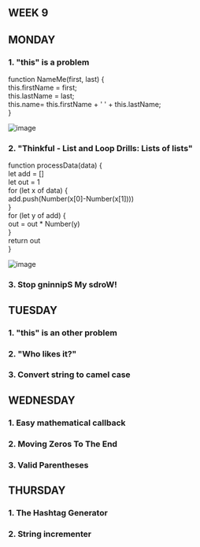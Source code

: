 ## WEEK 9

## MONDAY
### 1. "this" is a problem

function NameMe(first, last) { <br>
    this.firstName = first; <br>
    this.lastName = last; <br>
    this.name= this.firstName + ' ' + this.lastName; <br>
} <br>

![image](https://github.com/faviola14/core-code-readme/assets/98840536/4649e37c-9458-4089-8076-cd0979b1db66)


### 2. "Thinkful - List and Loop Drills: Lists of lists"

function processData(data) { <br>
    let add = [] <br>
    let out = 1 <br>
    for (let x of data) { <br>
        add.push(Number(x[0]-Number(x[1])))  <br>
    } <br>
    for (let y of add) { <br>
        out = out * Number(y)   <br>
    } <br>
    return out <br>
} <br>

![image](https://github.com/faviola14/core-code-readme/assets/98840536/0795c033-bb59-4ec9-add0-d4bf1d6616c9)


### 3. Stop gninnipS My sdroW!



## TUESDAY
### 1. "this" is an other problem
### 2. "Who likes it?"
### 3. Convert string to camel case

## WEDNESDAY
### 1. Easy mathematical callback
### 2. Moving Zeros To The End
### 3. Valid Parentheses


## THURSDAY
### 1. The Hashtag Generator
### 2. String incrementer

